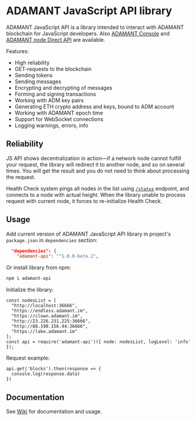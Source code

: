 # ADAMANT JavaScript API library

ADAMANT JavaScript API is a library intended to interact with ADAMANT blockchain for JavaScript developers. Also [ADAMANT Console](https://github.com/Adamant-im/adamant-console/wiki) and [ADAMANT node Direct API](https://github.com/Adamant-im/adamant/wiki/) are available.

Features:

* High reliability
* GET-requests to the blockchain
* Sending tokens
* Sending messages
* Encrypting and decrypting of messages
* Forming and signing transactions
* Working with ADM key pairs
* Generating ETH crypto address and keys, bound to ADM account
* Working with ADAMANT epoch time
* Support for WebSocket connections
* Logging warnings, errors, info

## Reliability

JS API shows decentralization in action—if a network node cannot fulfill your request, the library will redirect it to another node, and so on several times. You will get the result and you do not need to think about processing the request.

Health Check system pings all nodes in the list using [`/status`](https://github.com/Adamant-im/adamant/wiki/API-Specification#get-blockchain-and-network-status) endpoint, and connects to a node with actual height. When the library unable to process request with current node, it forces to re-initialize Health Check.

## Usage

Add current version of ADAMANT JavaScript API library in project's `package.json` in `dependencies` section:

``` json
  "dependencies": {
    "adamant-api": "^1.0.0-beta.2",
```

Or install library from npm:

``` bash
npm i adamant-api
```

Initialize the library:

``` JS
const nodesList = [
  "http://localhost:36666",
  "https://endless.adamant.im",
  "https://clown.adamant.im",
  "http://23.226.231.225:36666",
  "http://88.198.156.44:36666",
  "https://lake.adamant.im"
];
const api = require('adamant-api')({ node: nodesList, logLevel: 'info' });
```

Request example:

``` JS
api.get('blocks').then(response => {
  console.log(response.data)
})
```

## Documentation

See [Wiki](https://github.com/Adamant-im/adamant-api-jsclient/wiki) for documentation and usage.
